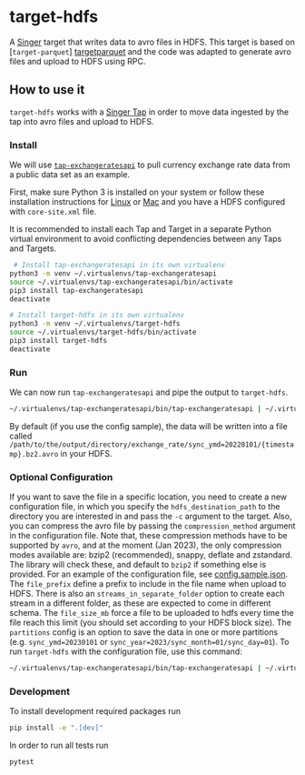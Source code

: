 # target-hdfs

A [Singer](https://singer.io) target that writes data to avro files in HDFS. This target is based on [`target-parquet`] [targetparquet] 
and the code was adapted to generate avro files and upload to HDFS using RPC.

## How to use it

`target-hdfs` works with a [Singer Tap] in order to move data ingested by the tap into avro files and upload to HDFS.

### Install

We will use [`tap-exchangeratesapi`][exchangeratesapi] to pull currency exchange rate data from a public data set as an example.

First, make sure Python 3 is installed on your system or follow these installation instructions for [Linux] or [Mac] and you have a HDFS configured with `core-site.xml` file.

It is recommended to install each Tap and Target in a separate Python virtual environment to avoid conflicting dependencies between any Taps and Targets.

```bash
 # Install tap-exchangeratesapi in its own virtualenv
python3 -m venv ~/.virtualenvs/tap-exchangeratesapi
source ~/.virtualenvs/tap-exchangeratesapi/bin/activate
pip3 install tap-exchangeratesapi
deactivate

# Install target-hdfs in its own virtualenv
python3 -m venv ~/.virtualenvs/target-hdfs
source ~/.virtualenvs/target-hdfs/bin/activate
pip3 install target-hdfs
deactivate
```

### Run

We can now run `tap-exchangeratesapi` and pipe the output to `target-hdfs`.

```bash
~/.virtualenvs/tap-exchangeratesapi/bin/tap-exchangeratesapi | ~/.virtualenvs/target-hdfs/bin/target-hdfs
```

By default (if you use the config sample), the data will be written into a file called `/path/to/the/output/directory/exchange_rate/sync_ymd=20220101/{timestamp}.bz2.avro` in your HDFS.

### Optional Configuration

If you want to save the file in a specific location, you need to create a new configuration file, 
in which you specify the `hdfs_destination_path` to the directory you are interested in and pass the `-c` argument to the target.
Also, you can compress the avro file by passing the `compression_method` argument in the configuration file. 
Note that, these compression methods have to be supported by `avro`, and at the moment (Jan 2023), 
the only compression modes available are: bzip2 (recommended), snappy, deflate and zstandard. The library will check these, 
and default to `bzip2` if something else is provided.
For an example of the configuration file, see [config.sample.json](config.sample.json).
The `file_prefix` define a prefix to include in the file name when upload to HDFS.
There is also an `streams_in_separate_folder` option to create each stream in a different folder, as these are expected to come in different schema.
The `file_size_mb` force a file to be uploaded to hdfs every time the file reach this limit (you should set according to your 
HDFS block size).
The `partitions` config is an option to save the data in one or more partitions (e.g. `sync_ymd=20230101` or `sync_year=2023/sync_month=01/sync_day=01`).
To run `target-hdfs` with the configuration file, use this command:

```bash
~/.virtualenvs/tap-exchangeratesapi/bin/tap-exchangeratesapi | ~/.virtualenvs/target-hdfs/bin/target-hdfs -c config.json
```

[singer tap]: https://singer.io
[targetparquet]: https://github.com/Automattic/target-parquet
[exchangeratesapi]: https://github.com/singer-io/tap-exchangeratesapi
[mac]: http://docs.python-guide.org/en/latest/starting/install3/osx/
[linux]: https://docs.python-guide.org/starting/install3/linux/


### Development

To install development required packages run

```bash
pip install -e ".[dev]"
```

In order to run all tests run

```bash
pytest
```